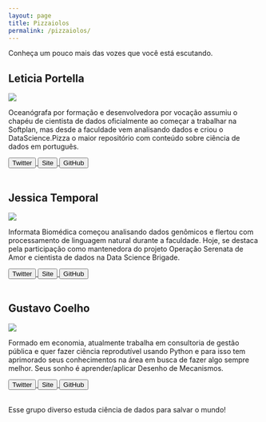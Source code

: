 ```yaml
---
layout: page
title: Pizzaiolos
permalink: /pizzaiolos/
---
```


Conheça um pouco mais das vozes que você está escutando.

<div class="row">
  <h2>Leticia Portella</h2>
  <div class="pizzaiolo-img">
    <img src="https://pbs.twimg.com/profile_images/917141735528189952/YL2gKqFJ_400x400.jpg">
  </div>
  <div class="pizzaiolo-description">
    <p>Oceanógrafa por formação e desenvolvedora por vocação assumiu o chapéu de cientista de dados oficialmente ao começar a trabalhar na Softplan, mas desde a faculdade vem analisando dados e criou o DataScience.Pizza o maior repositório com conteúdo sobre ciência de dados em português.</p>
  </div>
</div>
<div class="row social" style="width: 100%">
  <a href="">
    <button class="btn btn-twitter">Twitter</button>
  </a>
  <a href="">
    <button class="btn btn-site">Site</button>
  </a>
  <a href="">
    <button class="btn btn-github">GitHub</button>
  </a>
</div>

<br>
<div class="row">
  <h2>Jessica Temporal</h2>
  <div class="pizzaiolo-img">
  <img src="https://pbs.twimg.com/profile_images/927004212239765506/-uSPAJyo_400x400.jpg">
  </div>
  <div class="pizzaiolo-description">
    <p>Informata Biomédica começou analisando dados genômicos e flertou com processamento de linguagem natural durante a faculdade. Hoje, se destaca pela participação como mantenedora do projeto Operação Serenata de Amor e cientista de dados na Data Science Brigade.</p>
  </div>
</div>
<div class="row social" style="width: 100%">
  <a href="">
    <button class="btn btn-twitter">Twitter</button>
  </a>
  <a href="">
    <button class="btn btn-site">Site</button>
  </a>
  <a href="">
    <button class="btn btn-github">GitHub</button>
  </a>
</div>

<br>
<div class="row">
  <h2>Gustavo Coelho</h2>
  <div class="pizzaiolo-img">
  <img src="https://pbs.twimg.com/profile_images/927578792419356672/Xs18O64r_400x400.jpg">
  </div>
  <div class="pizzaiolo-description">
    <p>Formado em economia, atualmente trabalha em consultoria de gestão pública e quer fazer ciência reprodutível usando Python e para isso tem aprimorado seus conhecimentos na área em busca de fazer algo sempre melhor. Seus sonho é aprender/aplicar Desenho de Mecanismos.</p>
  </div>
</div>
<div class="row social" style="width: 100%">
  <a href="">
    <button class="btn btn-twitter">Twitter</button>
  </a>
  <a href="">
    <button class="btn btn-site">Site</button>
  </a>
  <a href="">
    <button class="btn btn-github">GitHub</button>
  </a>
</div>
<br>

Esse grupo diverso estuda ciência de dados para salvar o mundo!
